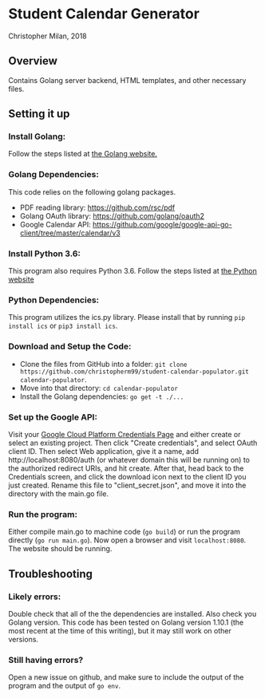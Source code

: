 # Student Calendar Generator
Christopher Milan, 2018
## Overview
Contains Golang server backend, HTML templates, and other necessary files.
## Setting it up
### Install Golang:
Follow the steps listed at [the Golang website.](https://golang.org/doc/install)
### Golang Dependencies:
This code relies on the following golang packages.
* PDF reading library: https://github.com/rsc/pdf
* Golang OAuth library: https://github.com/golang/oauth2
* Google Calendar API: https://github.com/google/google-api-go-client/tree/master/calendar/v3  
### Install Python 3.6:

This program also requires Python 3.6. Follow the steps listed at [the Python website](https://www.python.org/downloads)

### Python Dependencies:

This program utilizes the ics.py library. Please install that by running ```pip install ics``` or ```pip3 install ics```.

### Download and Setup the Code:
* Clone the files from GitHub into a folder: ```git clone https://github.com/christopherm99/student-calendar-populator.git calendar-populator```.
* Move into that directory: ```cd calendar-populator```
* Install the Golang dependencies: ```go get -t ./...```
### Set up the Google API:

Visit your [Google Cloud Platform Credentials Page](https://console.cloud.google.com/apis/credentials) and either create or select an existing project. Then click "Create credentials", and select OAuth client ID. Then select Web application, give it a name, add http://localhost:8080/auth (or whatever domain this will be running on) to the authorized redirect URIs, and hit create. After that, head back to the Credentials screen, and click the download icon next to the client ID you just created. Rename this file to "client_secret.json", and move it into the directory with the main.go file.

### Run the program:

Either compile main.go to machine code (```go build```) or run the program directly (```go run main.go```). Now open a browser and visit ```localhost:8080```. The website should be running.
## Troubleshooting

### Likely errors:
Double check that all of the the dependencies are installed. Also check you Golang version. This code has been tested on Golang version 1.10.1 (the most recent at the time of this writing), but it may still work on other versions.
### Still having errors?
Open a new issue on github, and make sure to include the output of the program and the output of ```go env```.
